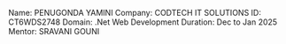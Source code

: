 Name: PENUGONDA YAMINI
Company: CODTECH IT SOLUTIONS
ID: CT6WDS2748
Domain: .Net Web Development
Duration: Dec to Jan 2025
Mentor: SRAVANI GOUNI
